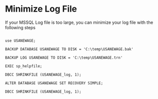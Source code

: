 # Minimize Log File

If your MSSQL Log file is too large, you can minimize your log file with the following steps

```mssql

use USANEWAGE;

BACKUP DATABASE USANEWAGE TO DISK = 'C:\temp\USANEWAGE.bak'

BACKUP LOG USANEWAGE TO DISK = 'C:\temp\USANEWAGE.trn'

EXEC sp_helpfile;

DBCC SHRINKFILE (USANEWAGE_log, 1);

ALTER DATABASE USANEWAGE SET RECOVERY SIMPLE;

DBCC SHRINKFILE (USANEWAGE_log, 1);

```
